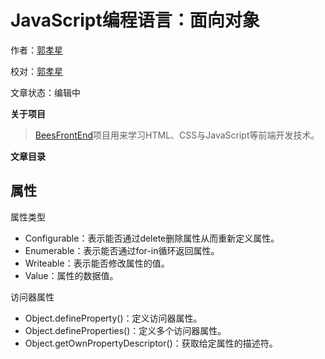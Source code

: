 # JavaScript编程语言：面向对象

作者：[郭孝星](https://github.com/guoxiaoxing)

校对：[郭孝星](https://github.com/guoxiaoxing)

文章状态：编辑中

**关于项目**

> [BeesFrontEnd](https://github.com/BeesFrontEnd/BeesFrontEnd)项目用来学习HTML、CSS与JavaScript等前端开发技术。

**文章目录**

## 属性

属性类型

- Configurable：表示能否通过delete删除属性从而重新定义属性。
- Enumerable：表示能否通过for-in循环返回属性。
- Writeable：表示能否修改属性的值。
- Value：属性的数据值。

访问器属性

- Object.defineProperty()：定义访问器属性。
- Object.defineProperties()：定义多个访问器属性。
- Object.getOwnPropertyDescriptor()：获取给定属性的描述符。

